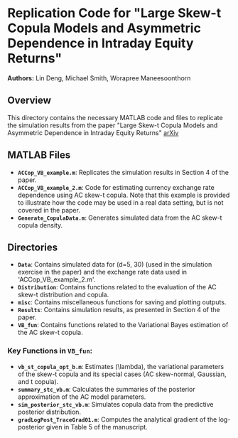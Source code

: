 # Replication Code for "Large Skew-t Copula Models and Asymmetric Dependence in Intraday Equity Returns"

**Authors:** Lin Deng, Michael Smith, Worapree Maneesoonthorn

## Overview
This directory contains the necessary MATLAB code and files to replicate the simulation results from the paper "Large Skew-t Copula Models and Asymmetric Dependence in Intraday Equity Returns" [arXiv](https://arxiv.org/abs/2308.05564)

## MATLAB Files
- **`ACCop_VB_example.m`**: Replicates the simulation results in Section 4 of the paper.
- **`ACCop_VB_example_2.m`**: Code for estimating currency exchange rate dependence using AC skew-t copula. Note that this example is provided to illustrate how the code may be used in a real data setting, but is not covered in the paper.
- **`Generate_CopulaData.m`**: Generates simulated data from the AC skew-t copula density.

## Directories
- **`Data`**: Contains simulated data for \(d=5, 30\) (used in the simulation exercise in the paper) and the exchange rate data used in 'ACCop_VB_example_2.m'. 
- **`Distribution`**: Contains functions related to the evaluation of the AC skew-t distribution and copula.
- **`misc`**: Contains miscellaneous functions for saving and plotting outputs.
- **`Results`**: Contains simulation results, as presented in Section 4 of the paper.
- **`VB_fun`**: Contains functions related to the Variational Bayes estimation of the AC skew-t copula.

### Key Functions in `VB_fun`:
- **`vb_st_copula_opt_b.m`**: Estimates \(\lambda\), the variational parameters of the skew-t copula and its special cases (AC skew-normal, Gaussian, and t copula).
- **`summary_stc_vb.m`**: Calculates the summaries of the posterior approximation of the AC model parameters.
- **`sim_posterior_stc_vb.m`**: Simulates copula data from the predictive posterior distribution.
- **`gradLogPost_TraceGrad01.m`**: Computes the analytical gradient of the log-posterior given in Table 5 of the manuscript.